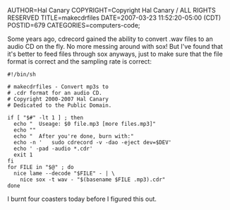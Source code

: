 AUTHOR=Hal Canary
COPYRIGHT=Copyright Hal Canary / ALL RIGHTS RESERVED
TITLE=makecdrfiles
DATE=2007-03-23 11:52:20-05:00 (CDT)
POSTID=679
CATEGORIES=computers-code;

Some years ago, cdrecord gained the ability to convert .wav files to an audio CD on the fly. No more messing around with sox! But I've found that it's better to feed files through sox anyways, just to make sure that the file format is correct and the sampling rate is correct:

    
    #!/bin/sh
    
    # makecdrfiles - Convert mp3s to
    # .cdr format for an audio CD.
    # Copyright 2000-2007 Hal Canary
    # Dedicated to the Public Domain.
    
    if [ "$#" -lt 1 ] ; then
      echo "  Useage: $0 file.mp3 [more files.mp3]"
      echo ""
      echo "  After you're done, burn with:"
      echo -n '   sudo cdrecord -v -dao -eject dev=$DEV'
      echo ' -pad -audio *.cdr'
      exit 1
    fi
    for FILE in "$@" ; do
      nice lame --decode "$FILE" - | \
        nice sox -t wav - "$(basename $FILE .mp3).cdr"
    done

I burnt four coasters today before I figured this out.
